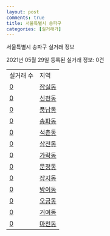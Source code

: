 ```yaml
---
layout: post
comments: true
title: 서울특별시 송파구
categories: [실거래가]
---
```


서울특별시 송파구 실거래 정보

2021년 05월 29일 등록된 실거래 정보: 0건


<table>
  <tr>
    <td>실거래 수</td>
    <td>지역</td>
  </tr>

  
  <tr>
    <td><a href="1171010100.html">0</a></td>
    <td><a href="1171010100.html">잠실동</a></td>
  </tr>
    

  <tr>
    <td><a href="1171010200.html">0</a></td>
    <td><a href="1171010200.html">신천동</a></td>
  </tr>
    

  <tr>
    <td><a href="1171010300.html">0</a></td>
    <td><a href="1171010300.html">풍납동</a></td>
  </tr>
    

  <tr>
    <td><a href="1171010400.html">0</a></td>
    <td><a href="1171010400.html">송파동</a></td>
  </tr>
    

  <tr>
    <td><a href="1171010500.html">0</a></td>
    <td><a href="1171010500.html">석촌동</a></td>
  </tr>
    

  <tr>
    <td><a href="1171010600.html">0</a></td>
    <td><a href="1171010600.html">삼전동</a></td>
  </tr>
    

  <tr>
    <td><a href="1171010700.html">0</a></td>
    <td><a href="1171010700.html">가락동</a></td>
  </tr>
    

  <tr>
    <td><a href="1171010800.html">0</a></td>
    <td><a href="1171010800.html">문정동</a></td>
  </tr>
    

  <tr>
    <td><a href="1171010900.html">0</a></td>
    <td><a href="1171010900.html">장지동</a></td>
  </tr>
    

  <tr>
    <td><a href="1171011100.html">0</a></td>
    <td><a href="1171011100.html">방이동</a></td>
  </tr>
    

  <tr>
    <td><a href="1171011200.html">0</a></td>
    <td><a href="1171011200.html">오금동</a></td>
  </tr>
    

  <tr>
    <td><a href="1171011300.html">0</a></td>
    <td><a href="1171011300.html">거여동</a></td>
  </tr>
    

  <tr>
    <td><a href="1171011400.html">0</a></td>
    <td><a href="1171011400.html">마천동</a></td>
  </tr>
    


</table>
    